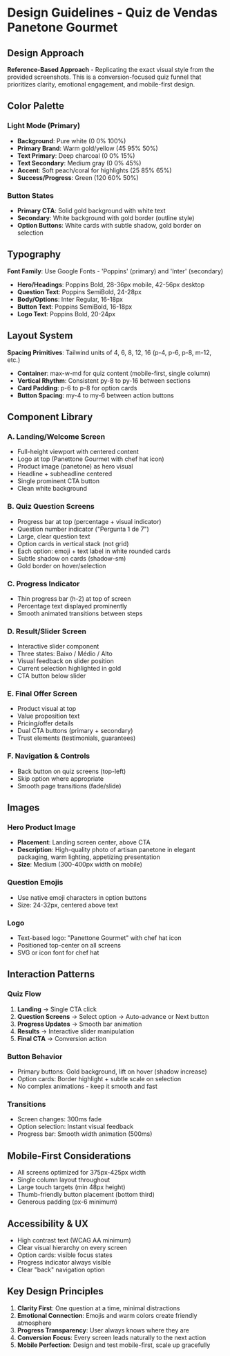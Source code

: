 # Design Guidelines - Quiz de Vendas Panetone Gourmet

## Design Approach
**Reference-Based Approach** - Replicating the exact visual style from the provided screenshots. This is a conversion-focused quiz funnel that prioritizes clarity, emotional engagement, and mobile-first design.

## Color Palette

### Light Mode (Primary)
- **Background**: Pure white (0 0% 100%)
- **Primary Brand**: Warm gold/yellow (45 95% 50%)
- **Text Primary**: Deep charcoal (0 0% 15%)
- **Text Secondary**: Medium gray (0 0% 45%)
- **Accent**: Soft peach/coral for highlights (25 85% 65%)
- **Success/Progress**: Green (120 60% 50%)

### Button States
- **Primary CTA**: Solid gold background with white text
- **Secondary**: White background with gold border (outline style)
- **Option Buttons**: White cards with subtle shadow, gold border on selection

## Typography

**Font Family**: Use Google Fonts - 'Poppins' (primary) and 'Inter' (secondary)

- **Hero/Headings**: Poppins Bold, 28-36px mobile, 42-56px desktop
- **Question Text**: Poppins SemiBold, 24-28px
- **Body/Options**: Inter Regular, 16-18px
- **Button Text**: Poppins SemiBold, 16-18px
- **Logo Text**: Poppins Bold, 20-24px

## Layout System

**Spacing Primitives**: Tailwind units of 4, 6, 8, 12, 16 (p-4, p-6, p-8, m-12, etc.)

- **Container**: max-w-md for quiz content (mobile-first, single column)
- **Vertical Rhythm**: Consistent py-8 to py-16 between sections
- **Card Padding**: p-6 to p-8 for option cards
- **Button Spacing**: my-4 to my-6 between action buttons

## Component Library

### A. Landing/Welcome Screen
- Full-height viewport with centered content
- Logo at top (Panettone Gourmet with chef hat icon)
- Product image (panetone) as hero visual
- Headline + subheadline centered
- Single prominent CTA button
- Clean white background

### B. Quiz Question Screens
- Progress bar at top (percentage + visual indicator)
- Question number indicator ("Pergunta 1 de 7")
- Large, clear question text
- Option cards in vertical stack (not grid)
- Each option: emoji + text label in white rounded cards
- Subtle shadow on cards (shadow-sm)
- Gold border on hover/selection

### C. Progress Indicator
- Thin progress bar (h-2) at top of screen
- Percentage text displayed prominently
- Smooth animated transitions between steps

### D. Result/Slider Screen
- Interactive slider component
- Three states: Baixo / Médio / Alto
- Visual feedback on slider position
- Current selection highlighted in gold
- CTA button below slider

### E. Final Offer Screen
- Product visual at top
- Value proposition text
- Pricing/offer details
- Dual CTA buttons (primary + secondary)
- Trust elements (testimonials, guarantees)

### F. Navigation & Controls
- Back button on quiz screens (top-left)
- Skip option where appropriate
- Smooth page transitions (fade/slide)

## Images

### Hero Product Image
- **Placement**: Landing screen center, above CTA
- **Description**: High-quality photo of artisan panetone in elegant packaging, warm lighting, appetizing presentation
- **Size**: Medium (300-400px width on mobile)

### Question Emojis
- Use native emoji characters in option buttons
- Size: 24-32px, centered above text

### Logo
- Text-based logo: "Panettone Gourmet" with chef hat icon
- Positioned top-center on all screens
- SVG or icon font for chef hat

## Interaction Patterns

### Quiz Flow
1. **Landing** → Single CTA click
2. **Question Screens** → Select option → Auto-advance or Next button
3. **Progress Updates** → Smooth bar animation
4. **Results** → Interactive slider manipulation
5. **Final CTA** → Conversion action

### Button Behavior
- Primary buttons: Gold background, lift on hover (shadow increase)
- Option cards: Border highlight + subtle scale on selection
- No complex animations - keep it smooth and fast

### Transitions
- Screen changes: 300ms fade
- Option selection: Instant visual feedback
- Progress bar: Smooth width animation (500ms)

## Mobile-First Considerations
- All screens optimized for 375px-425px width
- Single column layout throughout
- Large touch targets (min 48px height)
- Thumb-friendly button placement (bottom third)
- Generous padding (px-6 minimum)

## Accessibility & UX
- High contrast text (WCAG AA minimum)
- Clear visual hierarchy on every screen
- Option cards: visible focus states
- Progress indicator always visible
- Clear "back" navigation option

## Key Design Principles
1. **Clarity First**: One question at a time, minimal distractions
2. **Emotional Connection**: Emojis and warm colors create friendly atmosphere
3. **Progress Transparency**: User always knows where they are
4. **Conversion Focus**: Every screen leads naturally to the next action
5. **Mobile Perfection**: Design and test mobile-first, scale up gracefully